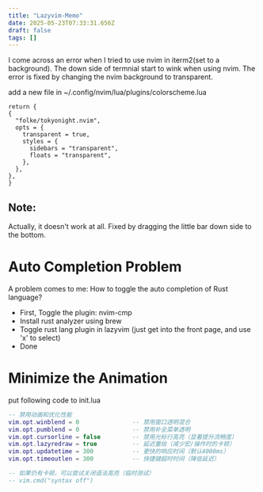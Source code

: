 ```yaml
---
title: "Lazyvim-Memo"
date: 2025-05-23T07:33:31.656Z
draft: false
tags: []
---
```


I come across an error when I tried to use nvim in iterm2(set to a background).
The down side of termnial start to wink when using nvim.
The error is fixed by changing the nvim background to transparent.

add a new file in ~/.config/nvim/lua/plugins/colorscheme.lua
```
return {
{
  "folke/tokyonight.nvim",
  opts = {
    transparent = true,
    styles = {
      sidebars = "transparent",
      floats = "transparent",
    },
  },
},
}
```

## Note:
Actually, it doesn't work at all.
Fixed by dragging the little bar down side to the bottom.


# Auto Completion Problem
A problem comes to me: How to toggle the auto completion of Rust language?
- First, Toggle the plugin: nvim-cmp
- Install rust analyzer using brew
- Toggle rust lang plugin in lazyvim (just get into the front page, and use 'x' to select)
- Done

# Minimize the Animation
put following code to init.lua
```lua
-- 禁用动画和优化性能
vim.opt.winblend = 0               -- 禁用窗口透明混合
vim.opt.pumblend = 0               -- 禁用补全菜单透明
vim.opt.cursorline = false         -- 禁用光标行高亮（显著提升流畅度）
vim.opt.lazyredraw = true          -- 延迟重绘（减少宏/操作时的卡顿）
vim.opt.updatetime = 300           -- 更快的响应时间（默认4000ms）
vim.opt.timeoutlen = 300           -- 快捷键超时时间（降低延迟）

-- 如果仍有卡顿，可以尝试关闭语法高亮（临时测试）
-- vim.cmd("syntax off")
```